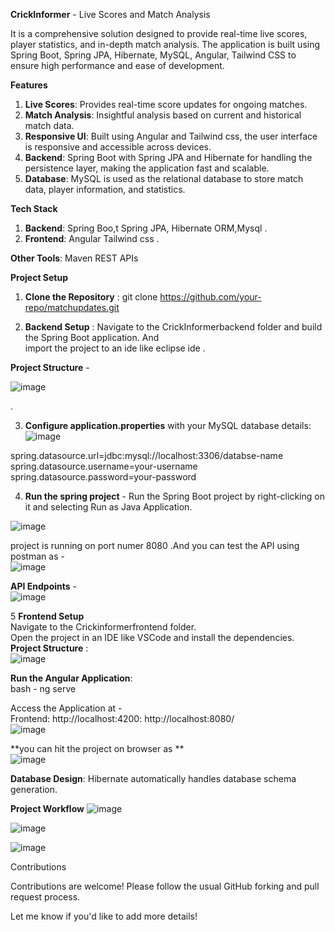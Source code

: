 __CrickInformer__ - Live Scores and Match Analysis <br>

It is a comprehensive solution designed to provide real-time live scores, player statistics, and in-depth match analysis. The application is built using Spring Boot, Spring JPA, Hibernate, MySQL, Angular, Tailwind CSS to ensure high performance and ease of development. <br>

__Features__

  1. **Live Scores**: Provides real-time score updates for ongoing matches. <br>
  2. **Match Analysis**: Insightful analysis based on current and historical match       data. <br>
  3. **Responsive UI**: Built using Angular and Tailwind css, the user interface         is responsive and accessible across devices. <br>
  4. **Backend**: Spring Boot with Spring JPA and Hibernate for handling the
     persistence layer, making the application fast and scalable. <br>
  6. **Database**: MySQL is used as the relational database to store match data,
       player information, and statistics. <br>

__Tech Stack__
  1. **Backend**: Spring Boo,t Spring JPA, Hibernate ORM,Mysql . <br>
  2. **Frontend**: Angular Tailwind css . <br>

__Other Tools__: Maven REST APIs <br>


__Project Setup__

1. **Clone the Repository** :
git clone https://github.com/your-repo/matchupdates.git <br>

2. **Backend Setup** :
Navigate to the CrickInformerbackend folder and build the Spring Boot application. And <br>
import the project to an ide like eclipse ide . <br>

**Project Structure** - 

![image](https://github.com/user-attachments/assets/fb1d410a-c588-4fa1-9734-ec64c941f3bb)

. 



3. **Configure application.properties** with your MySQL database details:
![image](https://github.com/user-attachments/assets/85e9f028-1f3f-4b21-9483-4a34667fe9ed)


spring.datasource.url=jdbc:mysql://localhost:3306/databse-name <br>spring.datasource.username=your-username <br> 
spring.datasource.password=your-password <br>

4. **Run the spring project** - Run the Spring Boot project by right-clicking on it and selecting Run as Java Application. <br>

![image](https://github.com/user-attachments/assets/51bb3856-eda7-42ef-976b-d51c45cd335a)

 project is running on port numer 8080 .And
you can test the API using postman as - <br>
![image](https://github.com/user-attachments/assets/1fc73f69-a5b5-4915-a26d-eb056f519717)

**API Endpoints** - <br>
![image](https://github.com/user-attachments/assets/44390257-f794-4bc5-b816-b9991b83bd9b)





5 **Frontend Setup** <br>
Navigate to the Crickinformerfrontend folder. <br>
Open the project in an IDE like VSCode and install the dependencies. <br>
**Project Structure** : <br>
![image](https://github.com/user-attachments/assets/f85977c7-6db4-4479-9449-20e29c7ca2a5)


**Run the Angular Application**: <br>
bash - ng serve  <br>

Access the Application at - <br>
Frontend: http://localhost:4200: 
http://localhost:8080/ <br>
![image](https://github.com/user-attachments/assets/8d3d865b-d18b-41ac-a850-781ce05df7ba)

**you can hit the project on browser as ** <br>
![image](https://github.com/user-attachments/assets/cf85925d-1031-476c-b551-66271eda7db9)



**Database Design**: Hibernate automatically handles database schema generation. <br>


__Project Workflow__
![image](https://github.com/user-attachments/assets/5580f754-7524-4035-9482-5e6c8126d5b0)

![image](https://github.com/user-attachments/assets/e8464912-aca0-463c-9fea-24779a0319c6)

![image](https://github.com/user-attachments/assets/c3553dcf-71a1-49ab-8ac3-b0cedce755c9)




Contributions

Contributions are welcome! Please follow the usual GitHub forking and pull request process.

Let me know if you'd like to add more details!
